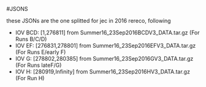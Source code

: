 #JSONS

these JSONs are the one splitted for jec in 2016 rereco, following
*  IOV BCD: [1,276811] from Summer16_23Sep2016BCDV3_DATA.tar.gz (For Runs B/C/D)
*  IOV EF: [276831,278801] from Summer16_23Sep2016EFV3_DATA.tar.gz (For Runs E/early F)
*  IOV G: [278802,280385] from Summer16_23Sep2016GV3_DATA.tar.gz (For Runs lateF/G)
*  IOV H: [280919,Infinity] from Summer16_23Sep2016HV3_DATA.tar.gz (For Run H) 
